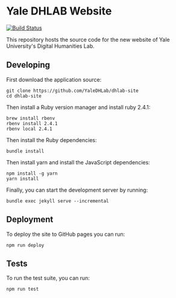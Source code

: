 # Yale DHLAB Website

[![Build Status](https://travis-ci.org/YaleDHLab/dhlab-site.svg?branch=master)](https://travis-ci.org/YaleDHLab/dhlab-site)

This repository hosts the source code for the new website of Yale University's Digital Humanities Lab.

## Developing

First download the application source:

```
git clone https://github.com/YaleDHLab/dhlab-site
cd dhlab-site
```

Then install a Ruby version manager and install ruby 2.4.1:

```
brew install rbenv
rbenv install 2.4.1
rbenv local 2.4.1
```

Then install the Ruby dependencies:

```
bundle install
```

Then install yarn and install the JavaScript dependencies:

```
npm install -g yarn
yarn install
```

Finally, you can start the development server by running:

```
bundle exec jekyll serve --incremental
```

## Deployment

To deploy the site to GitHub pages you can run:

```
npm run deploy
```

## Tests

To run the test suite, you can run:

```
npm run test
```